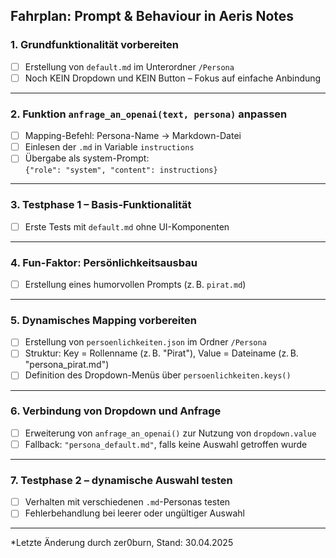 ## Fahrplan: Prompt & Behaviour in Aeris Notes

### 1. Grundfunktionalität vorbereiten
- [ ] Erstellung von `default.md` im Unterordner `/Persona`
- [ ] Noch KEIN Dropdown und KEIN Button – Fokus auf einfache Anbindung

---

### 2. Funktion `anfrage_an_openai(text, persona)` anpassen
- [ ] Mapping-Befehl: Persona-Name → Markdown-Datei
- [ ] Einlesen der `.md` in Variable `instructions`
- [ ] Übergabe als system-Prompt:  
      `{"role": "system", "content": instructions}`

---

### 3. Testphase 1 – Basis-Funktionalität
- [ ] Erste Tests mit `default.md` ohne UI-Komponenten

---

### 4. Fun-Faktor: Persönlichkeitsausbau
- [ ] Erstellung eines humorvollen Prompts (z. B. `pirat.md`)

---

### 5. Dynamisches Mapping vorbereiten
- [ ] Erstellung von `persoenlichkeiten.json` im Ordner `/Persona`  
- [ ] Struktur: Key = Rollenname (z. B. "Pirat"), Value = Dateiname (z. B. "persona_pirat.md")
- [ ] Definition des Dropdown-Menüs über `persoenlichkeiten.keys()`

---

### 6. Verbindung von Dropdown und Anfrage
- [ ] Erweiterung von `anfrage_an_openai()` zur Nutzung von `dropdown.value`
- [ ] Fallback: `"persona_default.md"`, falls keine Auswahl getroffen wurde

---

### 7. Testphase 2 – dynamische Auswahl testen
- [ ] Verhalten mit verschiedenen `.md`-Personas testen
- [ ] Fehlerbehandlung bei leerer oder ungültiger Auswahl

---

*Letzte Änderung durch zer0burn, Stand: 30.04.2025
